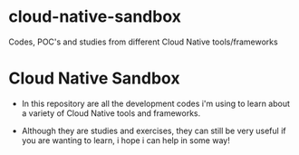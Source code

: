 # cloud-native-sandbox
Codes, POC's and studies from different Cloud Native tools/frameworks
# Cloud Native Sandbox

- In this repository are all the development codes i'm using to learn about a variety of Cloud Native tools and frameworks.

- Although they are studies and exercises, they can still be very useful if you are wanting to learn, i hope i can help in some way!
